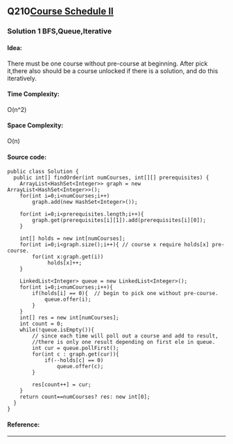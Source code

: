 ## Q210[Course Schedule II](https://leetcode.com/problems/course-schedule-ii/) 

### Solution 1 BFS,Queue,Iterative
#### Idea:
There must be one course without pre-course at beginning.
After pick it,there also should be a course unlocked if there is a solution, and do this iteratively. 
#### Time Complexity: 
O(n^2)
#### Space Complexity:
O(n)
#### Source code:
```
public class Solution {
  public int[] findOrder(int numCourses, int[][] prerequisites) {
    ArrayList<HashSet<Integer>> graph = new  ArrayList<HashSet<Integer>>();
    for(int i=0;i<numCourses;i++)
        graph.add(new HashSet<Integer>());

    for(int i=0;i<prerequisites.length;i++){
        graph.get(prerequisites[i][1]).add(prerequisites[i][0]);
    }

    int[] holds = new int[numCourses];
    for(int i=0;i<graph.size();i++){ // course x require holds[x] pre-course.
        for(int x:graph.get(i))
             holds[x]++;
    }

    LinkedList<Integer> queue = new LinkedList<Integer>();
    for(int i=0;i<numCourses;i++){
        if(holds[i] == 0){  // begin to pick one without pre-course.
            queue.offer(i);
        }
    }
    int[] res = new int[numCourses];
    int count = 0;
    while(!queue.isEmpty()){
        // since each time will poll out a course and add to result,
        //there is only one result depending on first ele in queue.
        int cur = queue.pollFirst();
        for(int c : graph.get(cur)){
            if(--holds[c] == 0)
                queue.offer(c);
        }

        res[count++] = cur;
    }
    return count==numCourses? res: new int[0];
  }
}
```
#### Reference:
---

